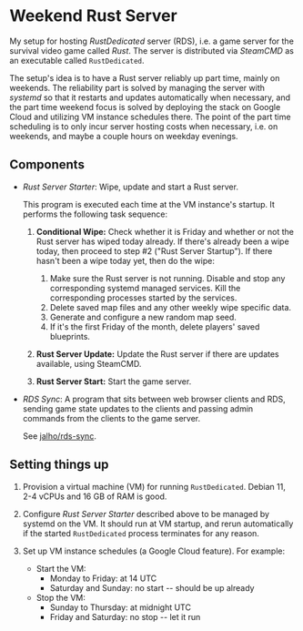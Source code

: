 # Weekend Rust Server

My setup for hosting _RustDedicated_ server (RDS), i.e. a game server for the
survival video game called _Rust_. The server is distributed via _SteamCMD_ as
an executable called `RustDedicated`.

The setup's idea is to have a Rust server reliably up part time, mainly on
weekends. The reliability part is solved by managing the server with _systemd_
so that it restarts and updates automatically when necessary, and the part time
weekend focus is solved by deploying the stack on Google Cloud and utilizing VM
instance schedules there. The point of the part time scheduling is to only incur
server hosting costs when necessary, i.e. on weekends, and maybe a couple hours
on weekday evenings.

## Components

- _Rust Server Starter_: Wipe, update and start a Rust server.

  This program is executed each time at the VM instance's startup. It performs
  the following task sequence:

  1.  **Conditional Wipe:** Check whether it is Friday and whether or not the
      Rust server has wiped today already. If there's already been a wipe today,
      then proceed to step #2 ("Rust Server Startup"). If there hasn't been a
      wipe today yet, then do the wipe:

      1. Make sure the Rust server is not running. Disable and stop any
         corresponding systemd managed services. Kill the corresponding
         processes started by the services.
      2. Delete saved map files and any other weekly wipe specific data.
      3. Generate and configure a new random map seed.
      4. If it's the first Friday of the month, delete players' saved blueprints.

  2.  **Rust Server Update:** Update the Rust server if there are updates
      available, using SteamCMD.

  3.  **Rust Server Start:** Start the game server.

- _RDS Sync_: A program that sits between web browser clients and RDS, sending
  game state updates to the clients and passing admin commands from the clients
  to the game server.

  See [jalho/rds-sync](https://github.com/jalho/rds-sync).

## Setting things up

1. Provision a virtual machine (VM) for running `RustDedicated`.
   Debian 11, 2-4 vCPUs and 16 GB of RAM is good.

2. Configure _Rust Server Starter_ described above to be managed by systemd on
   the VM. It should run at VM startup, and rerun automatically if the started
   `RustDedicated` process terminates for any reason.

3. Set up VM instance schedules (a Google Cloud feature). For example:
   - Start the VM:
     - Monday to Friday: at 14 UTC
     - Saturday and Sunday: no start -- should be up already
   - Stop the VM:
     - Sunday to Thursday: at midnight UTC
     - Friday and Saturday: no stop -- let it run
